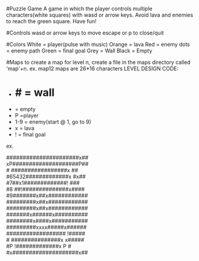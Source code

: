 #Puzzle Game
A game in which the player controls multiple characters(white squares) with wasd or arrow keys. Avoid lava and enemies to reach the green square. Have fun!

#Controls
wasd or arrow keys to move
escape or p to close/quit

#Colors
White = player(pulse with music)
Orange = lava
Red = enemy
  dots = enemy path
Green = final goal
Grey = Wall
Black = Empty


#Maps
to create a map for level n, create a file in the maps directory called 'map'+n. ex. map12
maps are 26*16 characters
 LEVEL DESIGN CODE:
   * # # = wall
   *  = empty
   * P =player
   * 1-9 = enemy(start @ 1, go to 9)
   * x = lava
   * ! = final goal

ex. 
<p>
######################x##<br />
xP####################P##<br />
# #################x   ##<br />
#65432#############x #x##<br />
#7##x1#############!  ###<br />
#8 ##!##############x####<br />
#9#######x##x############<br />
#########x##x############<br />
#########x##x############<br />
#######x######x##########<br />
########x####x###########<br />
#########xxxx#####x######<br />
################## !#####<br />
# ###############x x#####<br />
#P !#############x    P #<br />
#x####################x##
  </p>
